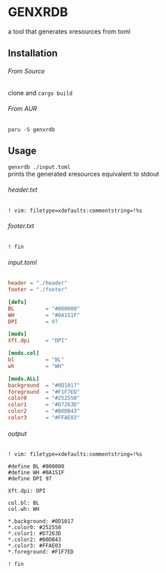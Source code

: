 # GENXRDB
a tool that generates xresources from toml

## Installation
###### From Source
clone and `cargo build`
###### From AUR
`paru -S genxrdb`

## Usage
`genxrdb ./input.toml`  
prints the generated xresources equivalent to stdout

###### header.txt
```
! vim: filetype=xdefaults:commentstring=!%s
```

###### footer.txt
```
! fin
```

###### input.toml
```toml
header = "./header"
footer = "./footer"

[defs]
BL          = "#000000"
WH          = "#0A151F"
DPI         = 97

[mods]
Xft.dpi     = "DPI"

[mods.col]
bl          = "BL"
wh          = "WH"

[mods.ALL]
background  = "#0D1017"
foreground  = "#F1F7ED"
color0      = "#252550"
color1      = "#D7263D"
color2      = "#B0DB43"
color3      = "#FFAE03"
```

###### output
```
! vim: filetype=xdefaults:commentstring=!%s

#define BL #000000
#define WH #0A151F
#define DPI 97

Xft.dpi: DPI

col.bl: BL
col.wh: WH

*.background: #0D1017
*.color0: #252550
*.color1: #D7263D
*.color2: #B0DB43
*.color3: #FFAE03
*.foreground: #F1F7ED

! fin
```
